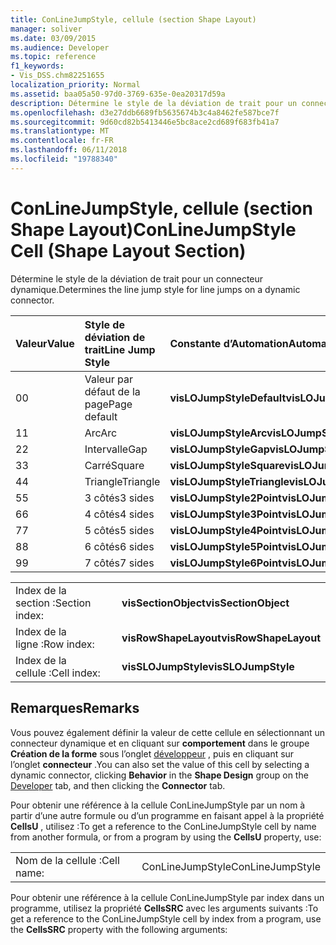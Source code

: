 ```yaml
---
title: ConLineJumpStyle, cellule (section Shape Layout)
manager: soliver
ms.date: 03/09/2015
ms.audience: Developer
ms.topic: reference
f1_keywords:
- Vis_DSS.chm82251655
localization_priority: Normal
ms.assetid: baa05a50-97d0-3769-635e-0ea20317d59a
description: Détermine le style de la déviation de trait pour un connecteur dynamique.
ms.openlocfilehash: d3e27ddb6689fb5635674b3c4a8462fe587bce7f
ms.sourcegitcommit: 9d60cd82b5413446e5bc8ace2cd689f683fb41a7
ms.translationtype: MT
ms.contentlocale: fr-FR
ms.lasthandoff: 06/11/2018
ms.locfileid: "19788340"
---
```

# <a name="conlinejumpstyle-cell-shape-layout-section"></a><span data-ttu-id="b65d1-103">ConLineJumpStyle, cellule (section Shape Layout)</span><span class="sxs-lookup"><span data-stu-id="b65d1-103">ConLineJumpStyle Cell (Shape Layout Section)</span></span>

<span data-ttu-id="b65d1-104">Détermine le style de la déviation de trait pour un connecteur dynamique.</span><span class="sxs-lookup"><span data-stu-id="b65d1-104">Determines the line jump style for line jumps on a dynamic connector.</span></span>
  
|<span data-ttu-id="b65d1-105">**Valeur**</span><span class="sxs-lookup"><span data-stu-id="b65d1-105">**Value**</span></span>|<span data-ttu-id="b65d1-106">**Style de déviation de trait**</span><span class="sxs-lookup"><span data-stu-id="b65d1-106">**Line Jump Style**</span></span>|<span data-ttu-id="b65d1-107">**Constante d’Automation**</span><span class="sxs-lookup"><span data-stu-id="b65d1-107">**Automation constant**</span></span>|
|:-----|:-----|:-----|
|<span data-ttu-id="b65d1-108">0</span><span class="sxs-lookup"><span data-stu-id="b65d1-108">0</span></span>  <br/> |<span data-ttu-id="b65d1-109">Valeur par défaut de la page</span><span class="sxs-lookup"><span data-stu-id="b65d1-109">Page default</span></span>  <br/> |<span data-ttu-id="b65d1-110">**visLOJumpStyleDefault**</span><span class="sxs-lookup"><span data-stu-id="b65d1-110">**visLOJumpStyleDefault**</span></span> <br/> |
|<span data-ttu-id="b65d1-111">1</span><span class="sxs-lookup"><span data-stu-id="b65d1-111">1</span></span>  <br/> |<span data-ttu-id="b65d1-112">Arc</span><span class="sxs-lookup"><span data-stu-id="b65d1-112">Arc</span></span>  <br/> |<span data-ttu-id="b65d1-113">**visLOJumpStyleArc**</span><span class="sxs-lookup"><span data-stu-id="b65d1-113">**visLOJumpStyleArc**</span></span> <br/> |
|<span data-ttu-id="b65d1-114">2</span><span class="sxs-lookup"><span data-stu-id="b65d1-114">2</span></span>  <br/> |<span data-ttu-id="b65d1-115">Intervalle</span><span class="sxs-lookup"><span data-stu-id="b65d1-115">Gap</span></span>  <br/> |<span data-ttu-id="b65d1-116">**visLOJumpStyleGap**</span><span class="sxs-lookup"><span data-stu-id="b65d1-116">**visLOJumpStyleGap**</span></span> <br/> |
|<span data-ttu-id="b65d1-117">3</span><span class="sxs-lookup"><span data-stu-id="b65d1-117">3</span></span>  <br/> |<span data-ttu-id="b65d1-118">Carré</span><span class="sxs-lookup"><span data-stu-id="b65d1-118">Square</span></span>  <br/> |<span data-ttu-id="b65d1-119">**visLOJumpStyleSquare**</span><span class="sxs-lookup"><span data-stu-id="b65d1-119">**visLOJumpStyleSquare**</span></span> <br/> |
|<span data-ttu-id="b65d1-120">4</span><span class="sxs-lookup"><span data-stu-id="b65d1-120">4</span></span>  <br/> |<span data-ttu-id="b65d1-121">Triangle</span><span class="sxs-lookup"><span data-stu-id="b65d1-121">Triangle</span></span>  <br/> |<span data-ttu-id="b65d1-122">**visLOJumpStyleTriangle**</span><span class="sxs-lookup"><span data-stu-id="b65d1-122">**visLOJumpStyleTriangle**</span></span> <br/> |
|<span data-ttu-id="b65d1-123">5</span><span class="sxs-lookup"><span data-stu-id="b65d1-123">5</span></span>  <br/> |<span data-ttu-id="b65d1-124">3 côtés</span><span class="sxs-lookup"><span data-stu-id="b65d1-124">3 sides</span></span>  <br/> |<span data-ttu-id="b65d1-125">**visLOJumpStyle2Point**</span><span class="sxs-lookup"><span data-stu-id="b65d1-125">**visLOJumpStyle2Point**</span></span> <br/> |
|<span data-ttu-id="b65d1-126">6</span><span class="sxs-lookup"><span data-stu-id="b65d1-126">6</span></span>  <br/> |<span data-ttu-id="b65d1-127">4 côtés</span><span class="sxs-lookup"><span data-stu-id="b65d1-127">4 sides</span></span>  <br/> |<span data-ttu-id="b65d1-128">**visLOJumpStyle3Point**</span><span class="sxs-lookup"><span data-stu-id="b65d1-128">**visLOJumpStyle3Point**</span></span> <br/> |
|<span data-ttu-id="b65d1-129">7</span><span class="sxs-lookup"><span data-stu-id="b65d1-129">7</span></span>  <br/> |<span data-ttu-id="b65d1-130">5 côtés</span><span class="sxs-lookup"><span data-stu-id="b65d1-130">5 sides</span></span>  <br/> |<span data-ttu-id="b65d1-131">**visLOJumpStyle4Point**</span><span class="sxs-lookup"><span data-stu-id="b65d1-131">**visLOJumpStyle4Point**</span></span> <br/> |
|<span data-ttu-id="b65d1-132">8</span><span class="sxs-lookup"><span data-stu-id="b65d1-132">8</span></span>  <br/> |<span data-ttu-id="b65d1-133">6 côtés</span><span class="sxs-lookup"><span data-stu-id="b65d1-133">6 sides</span></span>  <br/> |<span data-ttu-id="b65d1-134">**visLOJumpStyle5Point**</span><span class="sxs-lookup"><span data-stu-id="b65d1-134">**visLOJumpStyle5Point**</span></span> <br/> |
|<span data-ttu-id="b65d1-135">9</span><span class="sxs-lookup"><span data-stu-id="b65d1-135">9</span></span>  <br/> |<span data-ttu-id="b65d1-136">7 côtés</span><span class="sxs-lookup"><span data-stu-id="b65d1-136">7 sides</span></span>  <br/> |<span data-ttu-id="b65d1-137">**visLOJumpStyle6Point**</span><span class="sxs-lookup"><span data-stu-id="b65d1-137">**visLOJumpStyle6Point**</span></span> <br/> |
   
|||
|:-----|:-----|
|<span data-ttu-id="b65d1-138">Index de la section :</span><span class="sxs-lookup"><span data-stu-id="b65d1-138">Section index:</span></span>  <br/> |<span data-ttu-id="b65d1-139">**visSectionObject**</span><span class="sxs-lookup"><span data-stu-id="b65d1-139">**visSectionObject**</span></span> <br/> |
|<span data-ttu-id="b65d1-140">Index de la ligne :</span><span class="sxs-lookup"><span data-stu-id="b65d1-140">Row index:</span></span>  <br/> |<span data-ttu-id="b65d1-141">**visRowShapeLayout**</span><span class="sxs-lookup"><span data-stu-id="b65d1-141">**visRowShapeLayout**</span></span> <br/> |
|<span data-ttu-id="b65d1-142">Index de la cellule :</span><span class="sxs-lookup"><span data-stu-id="b65d1-142">Cell index:</span></span>  <br/> |<span data-ttu-id="b65d1-143">**visSLOJumpStyle**</span><span class="sxs-lookup"><span data-stu-id="b65d1-143">**visSLOJumpStyle**</span></span> <br/> |
   
## <a name="remarks"></a><span data-ttu-id="b65d1-144">Remarques</span><span class="sxs-lookup"><span data-stu-id="b65d1-144">Remarks</span></span>

<span data-ttu-id="b65d1-145">Vous pouvez également définir la valeur de cette cellule en sélectionnant un connecteur dynamique et en cliquant sur **comportement** dans le groupe **Création de la forme** sous l’onglet [développeur](run-in-developer-mode-display-the-developer-tab.md) , puis en cliquant sur l’onglet **connecteur** .</span><span class="sxs-lookup"><span data-stu-id="b65d1-145">You can also set the value of this cell by selecting a dynamic connector, clicking **Behavior** in the **Shape Design** group on the [Developer](run-in-developer-mode-display-the-developer-tab.md) tab, and then clicking the **Connector** tab.</span></span> 
  
<span data-ttu-id="b65d1-146">Pour obtenir une référence à la cellule ConLineJumpStyle par un nom à partir d’une autre formule ou d’un programme en faisant appel à la propriété **CellsU** , utilisez :</span><span class="sxs-lookup"><span data-stu-id="b65d1-146">To get a reference to the ConLineJumpStyle cell by name from another formula, or from a program by using the **CellsU** property, use:</span></span> 
  
|||
|:-----|:-----|
|<span data-ttu-id="b65d1-147">Nom de la cellule :</span><span class="sxs-lookup"><span data-stu-id="b65d1-147">Cell name:</span></span>  <br/> |<span data-ttu-id="b65d1-148">ConLineJumpStyle</span><span class="sxs-lookup"><span data-stu-id="b65d1-148">ConLineJumpStyle</span></span>  <br/> |
   
<span data-ttu-id="b65d1-149">Pour obtenir une référence à la cellule ConLineJumpStyle par index dans un programme, utilisez la propriété **CellsSRC** avec les arguments suivants :</span><span class="sxs-lookup"><span data-stu-id="b65d1-149">To get a reference to the ConLineJumpStyle cell by index from a program, use the **CellsSRC** property with the following arguments:</span></span> 
  

